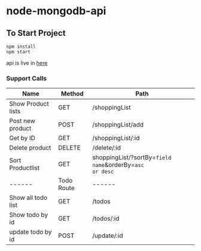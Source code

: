 # node-mongodb-api 
## To Start Project
```
npm install
npm start
```
api is live in [here](http://nodeexpressapi-env.eba-t9xjnrsi.us-west-1.elasticbeanstalk.com/)

### Support Calls
| Name | Method | Path |
| ------ | ------ | ------ |
| Show Product lists | GET |/shoppingList|
| Post new product | POST |/shoppingList/add|
| Get by ID | GET |/shoppingList/:id|
| Delete product | DELETE |/delete/:id|
| Sort Productlist | GET |shoppingList/?sortBy=<code>field name</code>&orderBy=<code>asc or desc</code>|
| ------ | Todo Route | ------ |
| Show all todo list | GET |/todos|
| Show todo by id | GET |/todos/:id|
| update todo by id | POST |/update/:id|
